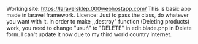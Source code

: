 Working site: https://laravelsklep.000webhostapp.com/
This is basic app made in laravel framework.
Licence: Just to pass the class, do whatever you want with it.
In order to make ,,destroy" function (Deleting products) work, you need to change "usuń" to "DELETE" in edit.blade.php in Delete form.
I can't update it now due to my third world country internet.
